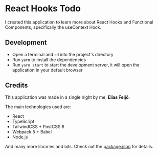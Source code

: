 # React Hooks Todo

I created this application to learn more about React Hooks and Functional Components, specifically the useContext Hook.

## Development

- Open a terminal and `cd` into the project's directory
- Run `yarn` to install the dependencies
- Run `yarn start` to start the development server, it will open the application in your default browser

## Credits

This application was made in a single night by me, **Elias Feijó**.

The main technologies used are:

- React
- TypeScript
- TailwindCSS + PostCSS 8
- Webpack 5 + Babel
- Node.js

And many more libraries and bits. Check out the [package.json](package.json) for details.
